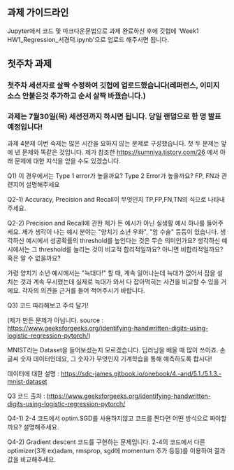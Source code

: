 ## 과제 가이드라인
Jupyter에서 코드 및 마크다운문법으로 과제 완료하신 후에 깃헙에 'Week1 HW1_Regression_서경덕.ipynb'으로 업로드 해주시면 됩니다.

## 첫주차 과제

### 첫주차 세션자료 살짝 수정하여 깃헙에 업로드했습니다(레퍼런스, 이미지 소스 안붙은것 추가하고 순서 살짝 바꿨습니다.)
### 과제는 7월30일(목) 세션전까지 하시면 됩니다. 당일 랜덤으로 한 명 발표예정입니다!

과제 4문제
이번 숙제는 많은 시간을 요하지 않는 문제로 구성했습니다. 첫 두 문제는 앞에 낸 문제와 똑같은 것입니다.
제가 참조한 https://sumniya.tistory.com/26 에서 아래 문제에 대한 지식을 얻을 수도 있겠습니다.

Q1) 이 경우에서는 Type 1 error가 높을까요? Type 2 Error가 높을까요? FP, FN과 관련지어 설명해주세요

Q2-1) Accuracy, Precision and Recall이 무엇인지 TP,FP,FN,TN의 식으로 나타내 주세요.

Q2-2) Precision and Recall에 관한 제가 든 예시가 아닌 실생활 예시 하나를 들어주세요. 제가 생각이 나는 예시 분야는 "양치기 소년 우화", "암 수술" 등등이 있습니다. 생각하신 예시에서 성공확률의 threshold를 높인다는 것은 무슨 의미인가요? 생각하신 예시에서는 그 threshold를 늘리는 것이 비교적 합리적일까요? 아니면 비합리적일까요? 혹은 알 수 없을까요?

가령 양치기 소년 예시에서는 "늑대다!" 할 때, 계속 일어나는데 늑대가 없어서 잠을 설치는 것과 계속 무시했는데 실제로 늑대가 와서 다 잡아먹히는 사건을 비교할 수 있을 거에요.
각자의 의견을 근거를 들어 적어주시기 바랍니다.

Q3) 코드 따라해보고 주석 달기!

(제가 만든 문제가 아닙니다. source : https://www.geeksforgeeks.org/identifying-handwritten-digits-using-logistic-regression-pytorch/)

MNIST라는 Dataset을 들어보셨는지 모르겠습니다. 딥러닝을 배울 때 많이 쓰이죠. 손글씨 숫자 데이터인데요, 그 숫자가 무엇인지 기계학습을 통해 예측하도록 합시다!

데이터에 대한 설명 : https://sdc-james.gitbook.io/onebook/4.-and/5.1./5.1.3.-mnist-dataset

Q3 코드 출처 : https://www.geeksforgeeks.org/identifying-handwritten-digits-using-logistic-regression-pytorch/

Q4-1) 2-4 코드에서 optim.SGD를 사용하지않고 코드를 짠다면 어떤 방식으로 짜야할까요? 설명해주세요.

Q4-2) Gradient descent 코드를 구현하는 문제입니다. 2-4의 코드에서 다른 optimizer(3개 ex)adam, rmsprop, sgd에 momentum 추가 등등)를 이용하여 결과값을 비교해주세요.
